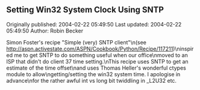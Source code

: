 ## Setting Win32 System Clock Using SNTP

Originally published: 2004-02-22 05:49:50
Last updated: 2004-02-22 05:49:50
Author: Robin Becker

Simon Foster's recipe "Simple (very) SNTP client"\n(see http://aspn.activestate.com/ASPN/Cookbook/Python/Recipe/117211)\ninspired me to get SNTP to do something useful when our office\nmoved to an ISP that didn't do client 37 time setting.\nThis recipe uses SNTP to get an estimate of the time offset\nand uses Thomas Heller's wonderful ctypes module to allow\ngetting/setting the win32 system time. I apologise in advance\nfor the rather awful int vs long bit twiddling in _L2U32 etc.